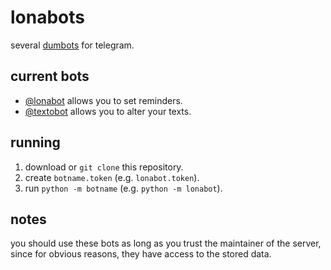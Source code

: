 # lonabots
several [dumbots](https://github.com/Lonami/dumbot) for telegram.

## current bots
* [@lonabot](https://t.me/lonabot) allows you to set reminders.
* [@textobot](https://t.me/textobot) allows you to alter your texts.

## running
1. download or `git clone` this repository.
2. create `botname.token` (e.g. `lonabot.token`).
3. run `python -m botname` (e.g. `python -m lonabot`).

## notes
you should use these bots as long as you trust the maintainer of the
server, since for obvious reasons, they have access to the stored data.
